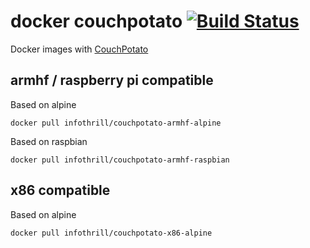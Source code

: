 # docker couchpotato [![Build Status](https://travis-ci.org/infothrill/rpi-couchpotato.svg?branch=master)](https://travis-ci.org/infothrill/rpi-couchpotato)

Docker images with [CouchPotato](https://couchpota.to/)

## armhf / raspberry pi compatible

Based on alpine

	docker pull infothrill/couchpotato-armhf-alpine

Based on raspbian

	docker pull infothrill/couchpotato-armhf-raspbian

## x86 compatible

Based on alpine

	docker pull infothrill/couchpotato-x86-alpine
